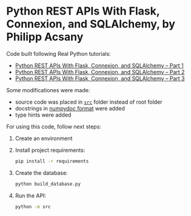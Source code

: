 # Python REST APIs With Flask, Connexion, and SQLAlchemy, by Philipp Acsany

Code built following Real Python tutorials:

- [Python REST APIs With Flask, Connexion, and SQLAlchemy – Part 1](https://realpython.com/flask-connexion-rest-api/)
- [Python REST APIs With Flask, Connexion, and SQLAlchemy – Part 2](https://realpython.com/flask-connexion-rest-api-part-2/)
- [Python REST APIs With Flask, Connexion, and SQLAlchemy – Part 3](https://realpython.com/flask-connexion-rest-api-part-3/)

Some modificationes were made:

- source code was placed in [`src`](./src/) folder instead of root folder
- docstrings in [numpydoc format](https://numpydoc.readthedocs.io/en/latest/format.html) were added
- type hints were added

For using this code, follow next steps:

1. Create an environment
2. Install project requirements:

    ```bash
    pip install -r requirements
    ```

3. Create the database:

    ```bash
    python build_database.py
    ```

4. Run the API:

    ```bash
    python -m src
    ```
